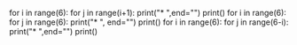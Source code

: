 for i in range(6):
    for j in range(i+1):
        print("* ",end="")
    print()
for i in range(6):
        for j in range(6):
            print("* ", end="")
        print()
for i in range(6):
    for j in range(6-i):
        print("* ",end="")
    print()
